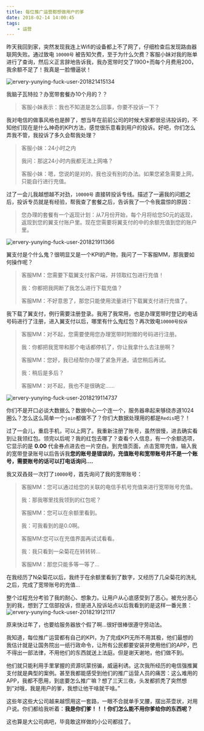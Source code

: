 ```yaml
---
title: 每位推广运营都想做用户的爹
date: 2018-02-14 14:00:45
tags:
    - 运营
---
```

昨天我回到家，突然发现我连上Wifi的设备都上不了网了，仔细检查后发现路由器联网失败。通过致电 `10000号` 被告知欠费，至于为什么欠费？客服小妹对我的账单进行了查询，然后义正言辞地告诉我，我办宽带时交了1900+而每个月费用200，我余额不足了！我真是一脸懵逼状！

![ervery-yunying-fuck-user-201821415134](//blog.uliian.com/ervery-yunying-fuck-user-201821415134.jpg)

我脑子瓦特拉？办宽带套餐办10个月的？？
<!-- more -->
>客服小妹表示：我也不知道是怎么回事，你要不投诉一下？

我对电信的做事风格也是醉了，想当年在前前公司的时候大家都很忌讳投诉的，不知他们现在是什么神奇的KPI方法，感觉很乐意看到用户的投诉。好吧，你们怎么弄我不管，我投诉了多久会帮我处理？

>客服小妹：24小时之内
>
>我问：那这24小时内我都无法上网咯？
>
>客服小妹：嗯，您说的是对的，我也没有别的办法。如果您紧急需要上网，只能自行进行充值。

过了一会儿我越想越不对劲，`10000号` 直接转投诉专线。描述了一遍我的问题之后，投诉专员就是有经验，帮我查了套餐之后，告诉我了一个令我震惊的原因：

>您办理的套餐有一个返现计划：从7月份开始，每个月将给您50元的返现，返现到您的翼支付账户里。现在您需要将翼支付的中的余额充值到您的账户里。

![ervery-yunying-fuck-user-201821911366](//blog.uliian.com/ervery-yunying-fuck-user-201821911366.jpg)

翼支付是个什么鬼？很明显又是一个KPI的产物，我问了一下客服MM，那我要如何操作呢？

>客服MM：您需要下载翼支付客户端，并领取红包进行充值！
>
>我：你都把我网断了我怎么进行下载充值？
>
>客服MM：不好意思了，那您只能使用流量进行下载翼支付进行充值了。

我下载了翼支付，例行需要注册登录。我用了我常用，也是办理宽带时登记的电话号码进行了注册，进入翼支付以后，哪里有什么鬼红包？再次致电`10000号投诉`

>客服MM：对不起，您需要使用您办理宽带时附赠的号码进行注册。
>
>我：你都把我宽带和那个电话都停机了，你让我拿什么去注册啊？
>
>客服MM：您好，我已经帮你办理了紧急开通，请您稍后再试。
>
>我：稍后是多后？
>
>客服MM：对不起，我也不是很确定......

![ervery-yunying-fuck-user-2018219114737](//blog.uliian.com/ervery-yunying-fuck-user-2018219114737.jpg)

你们不是开口必谈大数据么？数据中心一个连一个，服务器串起来够绕赤道1024圈么？怎么这么简单一个`join`都做不了？你们大数据处理用的都是`Redis`吧？！

过了一会儿，重启手机，可以上网了。我重新注册了账号，虽然很慢，进去确实看到让我领红包。领完以后呢？我的红包去哪了？查看个人信息，有一个余额选项，它显示的是 **0.00** 代金券点进去也一片空白。到充值页面，点击宽带充值，输入我的宽带登录账号以后告诉我**您的账号是错误的，充值账号和宽带账号并不是一个账号，需要账号的话可以打电话询问....**

我又双叒叕一次打了`10000`号，首先询问了我的宽带账号：
>客服MM：您可以通过给您的关联的电信手机号充值来进行宽带账号充值。
>
>我：那我哪里找我领到的红包呢？
>
>客服MM：您可以在余额里看到。
>
>我：可我看到的是0.0啊。
>
>客服MM:您可以在充值界面再试试看看。
>
>我：我只看到一朵菊花在转转转...
>
>客服MM：那您只能多等一等了...

在我经历了N朵菊花以后，我终于在余额里看到了数字，又经历了几朵菊花的洗礼之后，完成了宽带账号的充值...

整个过程充分考验了我的耐心、想象力。让用户从心底感受到了恶心。被充分恶心到的我，想到了工信部投诉，但是进入投诉站点以后我看到的是这样一番光景：![ervery-yunying-fuck-user-2018219121117](//blog.uliian.com/ervery-yunying-fuck-user-2018219121117.png)

原来快过年了，也要给服务器放个假了啊...很好很棒很遵守劳动法。

我知道，每位推广运营都有自己的KPI，为了完成KPI无所不用其极，他们最想的我估计就是让国务院出一纸行政命令，让所有公民都要安装并使用他们的APP，巴不得出一部法律，不用他们的东西就送上法庭。但是谢天谢地，他们做不到。

他们就只能利用手里掌握的资源坑蒙拐骗，威逼利诱。这次我所经历的电信强推翼支付就是典型的案例。甚至我都能感受到他们的推广运营人员的痛苦：这么难用的APP，我都不愿用，到底要怎么推广嘛？想了三天三夜，头发都抓秃了突然想到“对哦，我是用户的爹，我想让他干啥就干啥。”

这些年这些大公司越来越惯用这一套路，一眼不合就单手叉腰，摆出茶壶状，对用户说。你们都给我听着：**我是你们爹！！！你们怎么能不用你爹给你的东西呢？**

这也算是大公司病吧，毕竟敢这样做的小公司都挂了。 